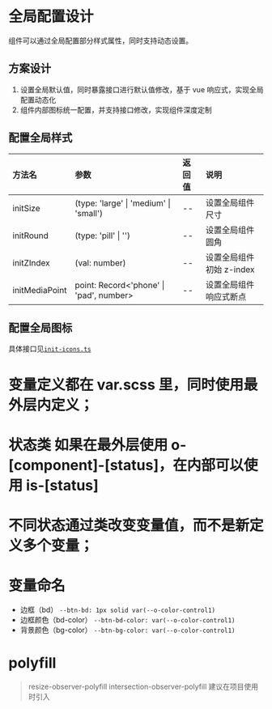 # 全局配置设计

组件可以通过全局配置部分样式属性，同时支持动态设置。

## 方案设计

1. 设置全局默认值，同时暴露接口进行默认值修改，基于 vue 响应式，实现全局配置动态化
2. 组件内部图标统一配置，并支持接口修改，实现组件深度定制

## 配置全局样式

| 方法名         | 参数                                    | 返回值 | 说明                     |
| :------------- | :-------------------------------------- | :----- | :----------------------- |
| initSize       | (type: 'large' \| 'medium' \| 'small')  | --     | 设置全局组件尺寸         |
| initRound      | (type: 'pill' \| '')                    | --     | 设置全局组件圆角         |
| initZIndex     | (val: number)                           | --     | 设置全局组件初始 z-index |
| initMediaPoint | point: Record<'phone' \| 'pad', number> | --     | 设置全局组件响应式断点   |

## 配置全局图标

具体接口见[`init-icons.ts`](../opendesign/src/_utils/init-icons.ts)

# 变量定义都在 var.scss 里，同时使用最外层内定义；

# 状态类 如果在最外层使用 o-[component]-[status]，在内部可以使用 is-[status]

# 不同状态通过类改变变量值，而不是新定义多个变量；

# 变量命名

- 边框（bd） `--btn-bd: 1px solid var(--o-color-control1)`
- 边框颜色（bd-color） `--btn-bd-color: var(--o-color-control1)`
- 背景颜色（bg-color） `--btn-bg-color: var(--o-color-control1)`

# polyfill

> resize-observer-polyfill
> intersection-observer-polyfill
> 建议在项目使用时引入
